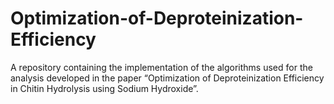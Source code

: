 # Optimization-of-Deproteinization-Efficiency
A repository containing the implementation of the algorithms used for the analysis developed in the paper “Optimization of Deproteinization Efficiency in Chitin Hydrolysis using Sodium Hydroxide”. 
